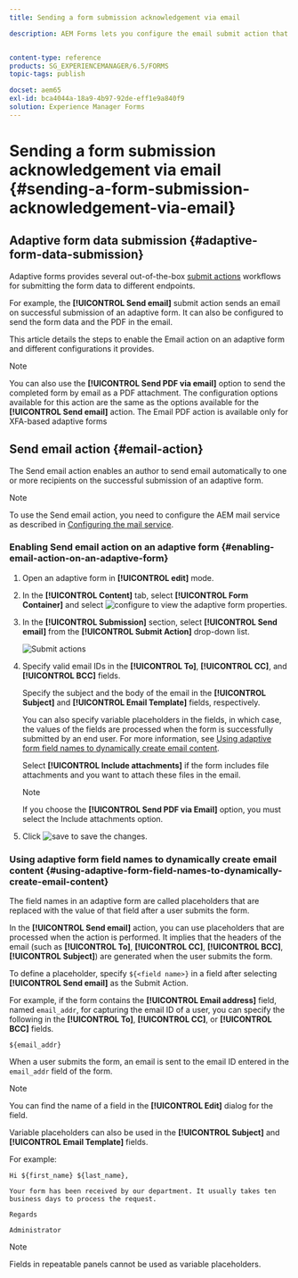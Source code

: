 ```yaml
---
title: Sending a form submission acknowledgement via email

description: AEM Forms lets you configure the email submit action that sends an acknowledgement to a user on submitting the form.


content-type: reference
products: SG_EXPERIENCEMANAGER/6.5/FORMS
topic-tags: publish

docset: aem65
exl-id: bca4044a-18a9-4b97-92de-eff1e9a840f9
solution: Experience Manager Forms
---
```

# Sending a form submission acknowledgement via email {#sending-a-form-submission-acknowledgement-via-email}

## Adaptive form data submission {#adaptive-form-data-submission}

Adaptive forms provides several out-of-the-box [submit actions](../../forms/using/configuring-submit-actions.md) workflows for submitting the form data to different endpoints.

For example, the **[!UICONTROL Send email]** submit action sends an email on successful submission of an adaptive form. It can also be configured to send the form data and the PDF in the email.

This article details the steps to enable the Email action on an adaptive form and different configurations it provides.

>[!NOTE]
>
>You can also use the **[!UICONTROL Send PDF via email]** option to send the completed form by email as a PDF attachment. The configuration options available for this action are the same as the options available for the **[!UICONTROL Send email]** action. The Email PDF action is available only for XFA-based adaptive forms

## Send email action {#email-action}

The Send email action enables an author to send email automatically to one or more recipients on the successful submission of an adaptive form.

>[!NOTE]
>
>To use the Send email action, you need to configure the AEM mail service as described in [Configuring the mail service](/help/sites-administering/notification.md#configuring-the-mail-service).

### Enabling Send email action on an adaptive form {#enabling-email-action-on-an-adaptive-form}

1. Open an adaptive form in **[!UICONTROL edit]** mode.

1. In the **[!UICONTROL Content]** tab, select **[!UICONTROL Form Container]** and select ![configure](assets/configure-icon.svg) to view the adaptive form properties.  

1. In the **[!UICONTROL Submission]** section, select **[!UICONTROL Send email]** from the **[!UICONTROL Submit Action]** drop-down list.  

   ![Submit actions](assets/submission-actions.png)

1. Specify valid email IDs in the **[!UICONTROL To]**, **[!UICONTROL CC]**, and **[!UICONTROL BCC]** fields.

   Specify the subject and the body of the email in the **[!UICONTROL Subject]** and **[!UICONTROL Email Template]** fields, respectively.

   You can also specify variable placeholders in the fields, in which case, the values of the fields are processed when the form is successfully submitted by an end user. For more information, see [Using adaptive form field names to dynamically create email content](../../forms/using/form-submission-receipt-via-email.md#p-using-adaptive-form-field-names-to-dynamically-create-email-content-p).

   Select **[!UICONTROL Include attachments]** if the form includes file attachments and you want to attach these files in the email.

   >[!NOTE]
   >
   >If you choose the **[!UICONTROL Send PDF via Email]** option, you must select the Include attachments option.

1. Click ![save](assets/save_icon.svg) to save the changes.

### Using adaptive form field names to dynamically create email content {#using-adaptive-form-field-names-to-dynamically-create-email-content}

The field names in an adaptive form are called placeholders that are replaced with the value of that field after a user submits the form.

In the **[!UICONTROL Send email]** action, you can use placeholders that are processed when the action is performed. It implies that the headers of the email (such as **[!UICONTROL To]**, **[!UICONTROL CC]**, **[!UICONTROL BCC]**, **[!UICONTROL Subject]**) are generated when the user submits the form.

To define a placeholder, specify `${<field name>}` in a field after selecting **[!UICONTROL Send email]** as the Submit Action.

For example, if the form contains the **[!UICONTROL Email address]** field, named `email_addr`, for capturing the email ID of a user, you can specify the following in the **[!UICONTROL To]**, **[!UICONTROL CC]**, or **[!UICONTROL BCC]** fields.

`${email_addr}`

When a user submits the form, an email is sent to the email ID entered in the `email_addr` field of the form.

>[!NOTE]
>
>You can find the name of a field in the **[!UICONTROL Edit]** dialog for the field.

Variable placeholders can also be used in the **[!UICONTROL Subject]** and **[!UICONTROL Email Template]** fields.

For example:

`Hi ${first_name} ${last_name},`

`Your form has been received by our department. It usually takes ten business days to process the request.`

`Regards`

`Administrator`

>[!NOTE]
>
>Fields in repeatable panels cannot be used as variable placeholders.
